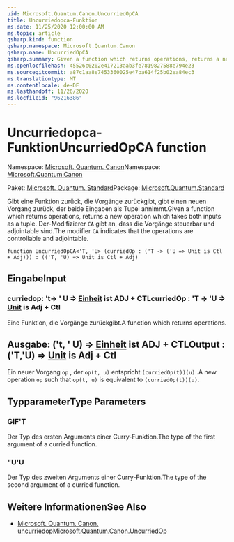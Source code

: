 ```yaml
---
uid: Microsoft.Quantum.Canon.UncurriedOpCA
title: Uncurriedopca-Funktion
ms.date: 11/25/2020 12:00:00 AM
ms.topic: article
qsharp.kind: function
qsharp.namespace: Microsoft.Quantum.Canon
qsharp.name: UncurriedOpCA
qsharp.summary: Given a function which returns operations, returns a new operation which takes both inputs as a tuple. The modifier `CA` indicates that the operations are controllable and adjointable.
ms.openlocfilehash: 45526c0202e417213aab3fe7819827588e794e23
ms.sourcegitcommit: a87c1aa8e7453360025e47ba614f25b02ea84ec3
ms.translationtype: MT
ms.contentlocale: de-DE
ms.lasthandoff: 11/26/2020
ms.locfileid: "96216386"
---
```

# <a name="uncurriedopca-function"></a><span data-ttu-id="63eba-102">Uncurriedopca-Funktion</span><span class="sxs-lookup"><span data-stu-id="63eba-102">UncurriedOpCA function</span></span>

<span data-ttu-id="63eba-103">Namespace: [Microsoft. Quantum. Canon](xref:Microsoft.Quantum.Canon)</span><span class="sxs-lookup"><span data-stu-id="63eba-103">Namespace: [Microsoft.Quantum.Canon](xref:Microsoft.Quantum.Canon)</span></span>

<span data-ttu-id="63eba-104">Paket: [Microsoft. Quantum. Standard](https://nuget.org/packages/Microsoft.Quantum.Standard)</span><span class="sxs-lookup"><span data-stu-id="63eba-104">Package: [Microsoft.Quantum.Standard](https://nuget.org/packages/Microsoft.Quantum.Standard)</span></span>


<span data-ttu-id="63eba-105">Gibt eine Funktion zurück, die Vorgänge zurückgibt, gibt einen neuen Vorgang zurück, der beide Eingaben als Tupel annimmt.</span><span class="sxs-lookup"><span data-stu-id="63eba-105">Given a function which returns operations, returns a new operation which takes both inputs as a tuple.</span></span>
<span data-ttu-id="63eba-106">Der-Modifizierer `CA` gibt an, dass die Vorgänge steuerbar und adjointable sind.</span><span class="sxs-lookup"><span data-stu-id="63eba-106">The modifier `CA` indicates that the operations are controllable and adjointable.</span></span>

```qsharp
function UncurriedOpCA<'T, 'U> (curriedOp : ('T -> ('U => Unit is Ctl + Adj))) : (('T, 'U) => Unit is Ctl + Adj)
```


## <a name="input"></a><span data-ttu-id="63eba-107">Eingabe</span><span class="sxs-lookup"><span data-stu-id="63eba-107">Input</span></span>

### <a name="curriedop--t---u--unit--is-adj--ctl"></a><span data-ttu-id="63eba-108">curriedop: 't-> ' U => [Einheit](xref:microsoft.quantum.lang-ref.unit)  ist ADJ + CTL</span><span class="sxs-lookup"><span data-stu-id="63eba-108">curriedOp : 'T -> 'U => [Unit](xref:microsoft.quantum.lang-ref.unit)  is Adj + Ctl</span></span>

<span data-ttu-id="63eba-109">Eine Funktion, die Vorgänge zurückgibt.</span><span class="sxs-lookup"><span data-stu-id="63eba-109">A function which returns operations.</span></span>



## <a name="output--tu--unit--is-adj--ctl"></a><span data-ttu-id="63eba-110">Ausgabe: ('t, ' U) => [Einheit](xref:microsoft.quantum.lang-ref.unit)  ist ADJ + CTL</span><span class="sxs-lookup"><span data-stu-id="63eba-110">Output : ('T,'U) => [Unit](xref:microsoft.quantum.lang-ref.unit)  is Adj + Ctl</span></span>

<span data-ttu-id="63eba-111">Ein neuer Vorgang `op` , der `op(t, u)` entspricht `(curriedOp(t))(u)` .</span><span class="sxs-lookup"><span data-stu-id="63eba-111">A new operation `op` such that `op(t, u)` is equivalent to `(curriedOp(t))(u)`.</span></span>

## <a name="type-parameters"></a><span data-ttu-id="63eba-112">Typparameter</span><span class="sxs-lookup"><span data-stu-id="63eba-112">Type Parameters</span></span>

### <a name="t"></a><span data-ttu-id="63eba-113">GIF</span><span class="sxs-lookup"><span data-stu-id="63eba-113">'T</span></span>

<span data-ttu-id="63eba-114">Der Typ des ersten Arguments einer Curry-Funktion.</span><span class="sxs-lookup"><span data-stu-id="63eba-114">The type of the first argument of a curried function.</span></span>
### <a name="u"></a><span data-ttu-id="63eba-115">"U</span><span class="sxs-lookup"><span data-stu-id="63eba-115">'U</span></span>

<span data-ttu-id="63eba-116">Der Typ des zweiten Arguments einer Curry-Funktion.</span><span class="sxs-lookup"><span data-stu-id="63eba-116">The type of the second argument of a curried function.</span></span>

## <a name="see-also"></a><span data-ttu-id="63eba-117">Weitere Informationen</span><span class="sxs-lookup"><span data-stu-id="63eba-117">See Also</span></span>

- [<span data-ttu-id="63eba-118">Microsoft. Quantum. Canon. uncurriedop</span><span class="sxs-lookup"><span data-stu-id="63eba-118">Microsoft.Quantum.Canon.UncurriedOp</span></span>](xref:Microsoft.Quantum.Canon.UncurriedOp)